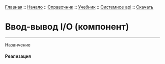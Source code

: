 [Главная](/) ::
[Начало](/docs/start.html) ::
[Справочник](/docs/reference.html) ::
[Учебник](/docs/tutorial.html) ::
[Системное api](/docs/api.html) ::
[Скачать](https://github.com/kshamiev/sungora)

# Ввод-вывод I/O (компонент)
***

Назанчение

#### Реализация
